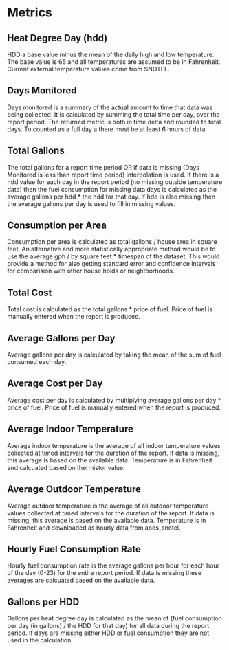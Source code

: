 # Metrics
## Heat Degree Day (hdd)
HDD a base value minus the mean of the daily high and low temperature. The base value is 65 and all temperatures are assumed to be in Fahrenheit. Current external temperature values come from SNOTEL.

## Days Monitored
Days monitored is a summary of the actual amount to time that data was being collected. It is calculated by summing the total time per day, over the report period. The returned metric is both in time delta and rounded to total days. To counted as a full day a there must be at least 6 hours of data.

## Total Gallons
The total gallons for a report time period OR if data is missing (Days Monitored is less than report time period) interpolation is used. If there is a hdd value for each day in the report period (no missing outside temperature data) then the fuel consumption for missing data days is calculated as the average gallons per hdd * the hdd for that day. If hdd is also missing then the average gallons per day is used to fill in missing values. 

## Consumption per Area
Consumption per area is calculated as total gallons / house area in square feet. An alternative and more statistically appropriate method would be to use the average gph / by square feet  * timespan of the dataset. This would provide a method for also getting standard error and confidence intervals for comparision with other house holds or neightborhoods.

## Total Cost
Total cost is calculated as the total gallons * price of fuel. Price of fuel is manually entered when the report is produced. 

## Average Gallons per Day
Average gallons per day is calculated by taking the mean of the sum of fuel consumed each day.

## Average Cost per Day 
Average cost per day is calculated by multiplying average gallons per day * price of fuel. Price of fuel is manually entered when the report is produced. 

## Average Indoor Temperature
Average indoor temperature is the average of all indoor temperature values collected at timed intervals for the duration of the report. If data is missing, this average is based on the available data. Temperature is in Fahrenheit and calcuated based on thermistor value.

## Average Outdoor Temperature 
Average outdoor temperature is the average of all outdoor temperature values collected at timed intervals for the duration of the report. If data is missing, this average is based on the available data. Temperature is in Fahrenheit and downloaded as hourly data from aoos_snotel.

## Hourly Fuel Consumption Rate
Hourly fuel consumption rate is the average gallons per hour for each hour of the day (0-23) for the entire report period. If data is missing these averages are calcuated based on the available data. 

## Gallons per HDD
Gallons per heat degree day is calculated as the mean of (fuel consumption per day (in gallons) / the HDD for that day) for all data during the report period. If days are missing either HDD or fuel consumption they are not used in the calculation. 